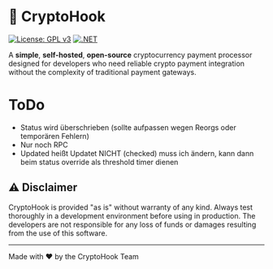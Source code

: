 # 🔗 CryptoHook

[![License: GPL v3](https://img.shields.io/badge/License-GPLv3-blue.svg)](https://www.gnu.org/licenses/gpl-3.0)
[![.NET](https://img.shields.io/badge/.NET-9.0-purple.svg)](https://dotnet.microsoft.com/)

A **simple**, **self-hosted**, **open-source** cryptocurrency payment processor designed for developers who need reliable crypto payment integration without the complexity of traditional payment gateways.

# ToDo

- Status wird überschrieben (sollte aufpassen wegen Reorgs oder temporären Fehlern)
- Nur noch RPC
- Updated heißt Updatet NICHT (checked) muss ich ändern, kann dann beim status override als threshold timer dienen

## ⚠️ Disclaimer

CryptoHook is provided "as is" without warranty of any kind. Always test thoroughly in a development environment before using in production. The developers are not responsible for any loss of funds or damages resulting from the use of this software.

---

Made with ❤️ by the CryptoHook Team
